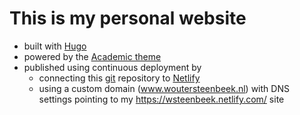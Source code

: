 # This is my personal website

- built with [Hugo](https://gohugo.io/)
- powered by the [Academic theme](https://sourcethemes.com/academic/)
- published using continuous deployment by
  - connecting this [git](https://github.com) repository to [Netlify](https://www.netlify.com)
  - using a custom domain (www.woutersteenbeek.nl) with DNS settings pointing to my https://wsteenbeek.netlify.com/ site
